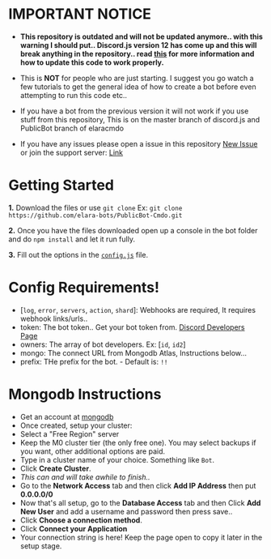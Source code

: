 IMPORTANT NOTICE
=====================
- **This repository is outdated and will not be updated anymore.. with this warning I should put.. Discord.js version 12 has come up and this will break anything in the repository.. read [this](https://discordjs.guide/additional-info/changes-in-v12.html) for more information and how to update this code to work properly.**


- This is **NOT** for people who are just starting. I suggest you go watch a few tutorials to get the general idea of how to create a bot before even attempting to run this code etc..

- If you have a bot from the previous version it will not work if you use stuff from this repository, This is on the master branch of discord.js and PublicBot branch of elaracmdo

- If you have any issues please open a issue in this repository [New Issue](https://github.com/elara-bots/PublicBot-Cmdo/issues/new) or join the support server: [Link](https://discord.gg/qafHJ63)

Getting Started
===================

**1.** Download the files or use `git clone` 
Ex: `git clone https://github.com/elara-bots/PublicBot-Cmdo.git`

**2.** Once you have the files downloaded open up a console in the bot folder and do `npm install` and let it run fully.

**3.** Fill out the options in the [`config.js`](https://github.com/elara-bots/PublicBot-Cmdo/blob/master/src/util/config.js) file.

Config Requirements!
============
- [`log`, `error`, `servers`, `action`, `shard`]: Webhooks are required, It requires webhook links/urls.. 
- token: The bot token.. Get your bot token from. [Discord Developers Page](https://discordapp.com/developers/applications)
- owners: The array of bot developers. Ex: [`id`, `id2`]
- mongo: The connect URL from Mongodb Atlas, Instructions below...
- prefix: THe prefix for the bot. - Default is: `!!`


Mongodb Instructions
=====================
- Get an account at [mongodb](https://www.mongodb.com/cloud/atlas)
- Once created, setup your cluster: 
- Select a "Free Region" server 
- Keep the M0 cluster tier (the only free one). You may select backups if you want, other additional options are paid.
- Type in a cluster name of your choice. Something like `Bot`.
- Click **Create Cluster**.
- *This can and will take awhile to finish..*
- Go to the **Network Access** tab and then click **Add IP Address** then put **0.0.0.0/0** 
- Now that's all setup, go to the **Database Access** tab and then Click **Add New User** and add a username and password then press save..
- Click **Choose a connection method**.
- Click **Connect your Application**
- Your connection string is here! Keep the page open to copy it later in the setup stage.
